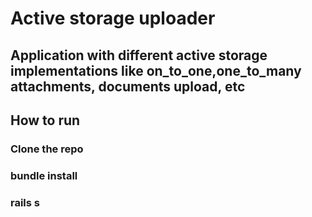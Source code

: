 # Active storage uploader

## Application with different active storage implementations like on_to_one,one_to_many attachments, documents upload, etc

## How to run
### Clone the repo
### bundle install
### rails s